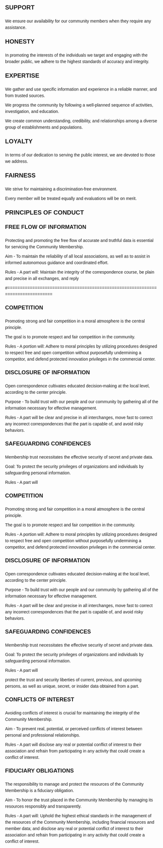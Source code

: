 <html>
<head>
  <style>
    .code-of-conduct {
      font-family: Arial, sans-serif;
      font-size: 14px;
      line-height: 1.5;
      margin: 0;
      padding: 0;
      text-align: left;
    }
    .code-of-conduct h1 {
      font-size: 24px;
      font-weight: bold;
      margin: 20px 0;
      text-align: center;
    }
    .code-of-conduct h2 {
      font-size: 20px;
      font-weight: bold;
      margin: 20px 0;
    }
    .code-of-conduct h3 {
      font-size: 18px;
      font-weight: bold;
      margin: 20px 0;
    }
    .code-of-conduct p {
      margin: 10px 0;
    }
    .code-of-conduct ul {
      list-style: none;
      margin: 0;
      padding: 0;
    }
    .code-of-conduct li {
      margin: 10px 0;
    }
  </style>
</head>
<body>
  <div class="code-of-conduct">
    <h2>SUPPORT</h2>
    <ul>
      <li>We ensure our availability for our community members when they require any assistance.</li>
    </ul>
    <h2>HONESTY</h2>
    <ul>
      <li>In promoting the interests of the individuals we target and engaging with the broader public, we adhere to the highest standards of accuracy and integrity.</li>
    </ul>
    <h2>EXPERTISE</h2>
    <ul>
      <li>We gather and use specific information and experience in a reliable manner, and from trusted sources.</li>
      <li>We progress the community by following a well-planned sequence of activities, investigation, and education.</li>
      <li>We create common understanding, credibility, and relationships among a diverse group of establishments and populations.</li>
    </ul>
    <h2>LOYALTY</h2>
    <ul>
      <li>In terms of our dedication to serving the public interest, we are devoted to those we address.</li>
    </ul>
    <h2>FAIRNESS</h2>
    <ul>
      <li>We strive for maintaining a discrimination-free environment.</li>
      <li>Every member will be treated equally and evaluations will be on merit.</li>
    </ul>
    <h2>PRINCIPLES OF CONDUCT</h2>
    <h3>FREE FLOW OF INFORMATION</h3>
    <ul>
      <li>Protecting and promoting the free flow of accurate and truthful data is essential for servicing the Community Membership.</li>
      <li>Aim - To maintain the reliability of all local associations, as well as to assist in informed autonomous guidance and coordinated effort.</li>
      <li>Rules - A part will: Maintain the integrity of the correspondence course, be plain and precise in all exchanges, and reply

#===============================================================================

<h3>COMPETITION</h3>
<ul>
  <li>Promoting strong and fair competition in a moral atmosphere is the central principle.</li>
  <li>The goal is to promote respect and fair competition in the community.</li>
  <li>Rules - A portion will: Adhere to moral principles by utilizing procedures designed to respect free and open competition without purposefully undermining a competitor, and defend protected innovation privileges in the commercial center.</li>
</ul>
<h3>DISCLOSURE OF INFORMATION</h3>
<ul>
  <li>Open correspondence cultivates educated decision-making at the local level, according to the center principle.</li>
  <li>Purpose - To build trust with our people and our community by gathering all of the information necessary for effective management.</li>
  <li>Rules - A part will be clear and precise in all interchanges, move fast to correct any incorrect correspondences that the part is capable of, and avoid risky behaviors.</li>
</ul>
<h3>SAFEGUARDING CONFIDENCES</h3>
<ul>
  <li>Membership trust necessitates the effective security of secret and private data.</li>
  <li>Goal: To protect the security privileges of organizations and individuals by safeguarding personal information.</li>
  <li>Rules - A part will
    <h3>COMPETITION</h3>
    <ul>
      <li>Promoting strong and fair competition in a moral atmosphere is the central principle.</li>
      <li>The goal is to promote respect and fair competition in the community.</li>
      <li>Rules - A portion will: Adhere to moral principles by utilizing procedures designed to respect free and open competition without purposefully undermining a competitor, and defend protected innovation privileges in the commercial center.</li>
    </ul>
    <h3>DISCLOSURE OF INFORMATION</h3>
    <ul>
      <li>Open correspondence cultivates educated decision-making at the local level, according to the center principle.</li>
      <li>Purpose - To build trust with our people and our community by gathering all of the information necessary for effective management.</li>
      <li>Rules - A part will be clear and precise in all interchanges, move fast to correct any incorrect correspondences that the part is capable of, and avoid risky behaviors.</li>
    </ul>
    <h3>SAFEGUARDING CONFIDENCES</h3>
    <ul>
      <li>Membership trust necessitates the effective security of secret and private data.</li>
      <li>Goal: To protect the security privileges of organizations and individuals by safeguarding personal information.</li>
      <li>Rules - A part will
        <li>protect the trust and security liberties of current, previous, and upcoming persons, as well as unique, secret, or insider data obtained from a part.</li>
    </ul>
    <h3>CONFLICTS OF INTEREST</h3>
    <ul>
      <li>Avoiding conflicts of interest is crucial for maintaining the integrity of the Community Membership.</li>
      <li>Aim - To prevent real, potential, or perceived conflicts of interest between personal and professional relationships.</li>
      <li>Rules - A part will disclose any real or potential conflict of interest to their association and refrain from participating in any activity that could create a conflict of interest.</li>
    </ul>
    <h3>FIDUCIARY OBLIGATIONS</h3>
    <ul>
      <li>The responsibility to manage and protect the resources of the Community Membership is a fiduciary obligation.</li>
      <li>Aim - To honor the trust placed in the Community Membership by managing its resources responsibly and transparently.</li>
      <li>Rules - A part will: Uphold the highest ethical standards in the management of the resources of the Community Membership, including financial resources and member data; and disclose any real or potential conflict of interest to their association and refrain from participating in any activity that could create a conflict of interest.</li>
    </ul>
  </div>
</body>
</html>
